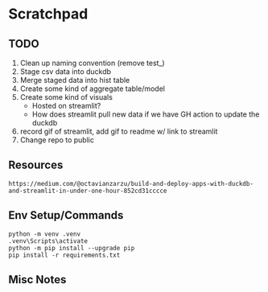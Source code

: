 # Scratchpad

## TODO 
1. Clean up naming convention (remove test_)
2. Stage csv data into duckdb
3. Merge staged data into hist table
4. Create some kind of aggregate table/model
5. Create some kind of visuals
    - Hosted on streamlit?
    - How does streamlit pull new data if we have GH action to update the duckdb
6. record gif of streamlit, add gif to readme w/ link to streamlit
7. Change repo to public

## Resources
    https://medium.com/@octavianzarzu/build-and-deploy-apps-with-duckdb-and-streamlit-in-under-one-hour-852cd31cccce


## Env Setup/Commands
    python -m venv .venv
    .venv\Scripts\activate
    python -m pip install --upgrade pip
    pip install -r requirements.txt


## Misc Notes